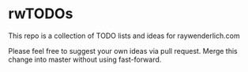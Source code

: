 # rwTODOs

This repo is a collection of TODO lists and ideas for raywenderlich.com

Please feel free to suggest your own ideas via pull request.
Merge this change into master without using fast-forward.
